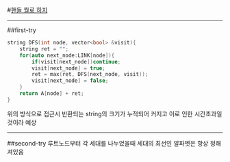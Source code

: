 #[핸들 뭘로 하지](https://www.acmicpc.net/problem/25498)
***
##first-try   
```cpp
string DFS(int node, vector<bool> &visit){
    string ret = "";
    for(auto next_node:LINK[node]){
        if(visit[next_node])continue;
        visit[next_node] = true;
        ret = max(ret, DFS(next_node, visit));
        visit[next_node] = false;
    }
    return A[node] + ret;
}
```
위의 방식으로 접근시 반환되는 string의 크기가 누적되어 커지고 이로 인한 시간초과일 것이라 예상   
***
##second-try
루트노드부터 각 세대를 나누었을때 세대의 최선인 알파벳은 항상 정해져있음